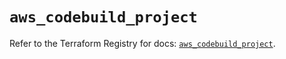 # `aws_codebuild_project`

Refer to the Terraform Registry for docs: [`aws_codebuild_project`](https://registry.terraform.io/providers/hashicorp/aws/5.70.0/docs/resources/codebuild_project).
